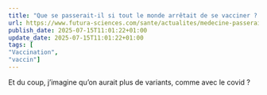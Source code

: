 ```yaml
---
title: "Que se passerait-il si tout le monde arrêtait de se vacciner ? Un scénario qui inquiète les experts"
url: https://www.futura-sciences.com/sante/actualites/medecine-passerait-il-si-tout-monde-arretait-vacciner-scenario-inquiete-experts-123227/
publish_date: 2025-07-15T11:01:22+01:00
update_date: 2025-07-15T11:01:22+01:00
tags: [
"Vaccination",
"vaccin"]
---
```


Et du coup, j’imagine qu’on aurait plus de variants, comme avec le covid ?
